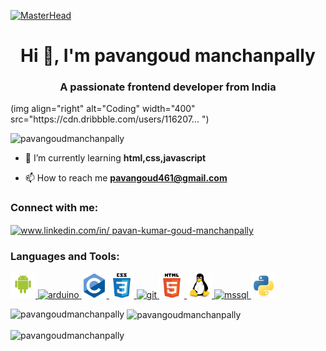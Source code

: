 [![MasterHead](https://1.bp.blogspot.com/-7A4WynwLsM...
)](https://pavangoud.io
)

<h1 align="center">Hi 👋, I'm pavangoud manchanpally</h1>
<h3 align="center">A passionate frontend developer from India</h3>
(img align="right" alt="Coding" width="400" src="https://cdn.dribbble.com/users/116207...
")


<p align="left"> <img src="https://komarev.com/ghpvc/?username=pavangoudmanchanpally&label=Profile%20views&color=0e75b6&style=flat" alt="pavangoudmanchanpally" /> </p>

- 🌱 I’m currently learning **html,css,javascript**

- 📫 How to reach me **pavangoud461@gmail.com**

<h3 align="left">Connect with me:</h3>
<p align="left">
<a href="https://linkedin.com/in/www.linkedin.com/in/ pavan-kumar-goud-manchanpally" target="blank"><img align="center" src="https://raw.githubusercontent.com/rahuldkjain/github-profile-readme-generator/master/src/images/icons/Social/linked-in-alt.svg" alt="www.linkedin.com/in/ pavan-kumar-goud-manchanpally" height="30" width="40" /></a>
</p>

<h3 align="left">Languages and Tools:</h3>
<p align="left"> <a href="https://developer.android.com" target="_blank" rel="noreferrer"> <img src="https://raw.githubusercontent.com/devicons/devicon/master/icons/android/android-original-wordmark.svg" alt="android" width="40" height="40"/> </a> <a href="https://www.arduino.cc/" target="_blank" rel="noreferrer"> <img src="https://cdn.worldvectorlogo.com/logos/arduino-1.svg" alt="arduino" width="40" height="40"/> </a> <a href="https://www.cprogramming.com/" target="_blank" rel="noreferrer"> <img src="https://raw.githubusercontent.com/devicons/devicon/master/icons/c/c-original.svg" alt="c" width="40" height="40"/> </a> <a href="https://www.w3schools.com/css/" target="_blank" rel="noreferrer"> <img src="https://raw.githubusercontent.com/devicons/devicon/master/icons/css3/css3-original-wordmark.svg" alt="css3" width="40" height="40"/> </a> <a href="https://git-scm.com/" target="_blank" rel="noreferrer"> <img src="https://www.vectorlogo.zone/logos/git-scm/git-scm-icon.svg" alt="git" width="40" height="40"/> </a> <a href="https://www.w3.org/html/" target="_blank" rel="noreferrer"> <img src="https://raw.githubusercontent.com/devicons/devicon/master/icons/html5/html5-original-wordmark.svg" alt="html5" width="40" height="40"/> </a> <a href="https://www.linux.org/" target="_blank" rel="noreferrer"> <img src="https://raw.githubusercontent.com/devicons/devicon/master/icons/linux/linux-original.svg" alt="linux" width="40" height="40"/> </a> <a href="https://www.microsoft.com/en-us/sql-server" target="_blank" rel="noreferrer"> <img src="https://www.svgrepo.com/show/303229/microsoft-sql-server-logo.svg" alt="mssql" width="40" height="40"/> </a> <a href="https://www.python.org" target="_blank" rel="noreferrer"> <img src="https://raw.githubusercontent.com/devicons/devicon/master/icons/python/python-original.svg" alt="python" width="40" height="40"/> </a> </p>

<p><img align="left" src="https://github-readme-stats.vercel.app/api/top-langs?username=pavangoudmanchanpally&show_icons=true&locale=en&layout=compact" alt="pavangoudmanchanpally" /></p>

<p>&nbsp;<img align="center" src="https://github-readme-stats.vercel.app/api?username=pavangoudmanchanpally&show_icons=true&locale=en" alt="pavangoudmanchanpally" /></p>

<p><img align="center" src="https://github-readme-streak-stats.herokuapp.com/?user=pavangoudmanchanpally&" alt="pavangoudmanchanpally" /></p>
